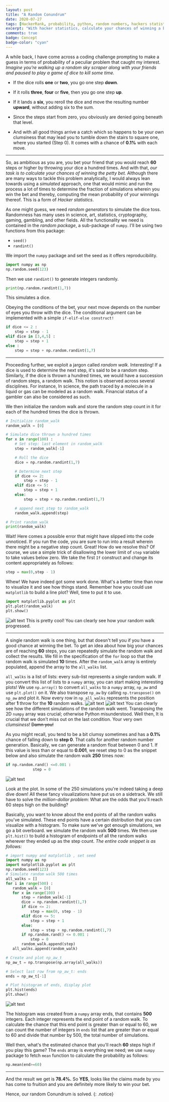 ```yaml
---
layout: post
title: "A Random Conundrum"
date: 2020-07-27
tags: [HackerRank, probability, python, random numbers, hackers statistics]
excerpt: "With hacker statistics, calculate your chances of winning a bet using random number generators, loops and matplotlib."
comments: true
badge: Concept
badge-color: "cyan"
---
```

A while back, I have come across a coding challenge prompting to make a guess in terms of probability of a peculiar problem that caught my interest. *Imagine you're walking up a random sky scraper along with your friends and paused to play a game of dice to kill some time.*

- If the dice rolls **one** or **two**, you go one step **down**.

- If it rolls **three**, **four** or **five**, then you go one step **up**.

- If it lands a **six**, you reroll the dice and move the resulting number **upward**, without adding six to the sum.

- Since the steps start from zero, you obviously are denied going beneath that level.

- And with all good things arrive a catch which so happens to be your own clumsiness that may lead you to tumble down the stairs to square one, where you started (Step 0). It comes with a chance of **0.1%** with each move.

---

So, as ambitious as you are, you bet your friend that you would reach **60** steps or higher by throwing your dice a hundred times.
And with that, *our task is to calculate your chances of winning the petty bet.*
Although there are many ways to tackle this problem analytically, I would always lean towards using a *simulated* approach, one that would mimic and run the process a lot of times to determine the fraction of simulations wherein you win the bet and thereby, computing the mean probability of your winnings thereof. This is a form of *Hacker statistics*.

As one might guess, we need *random generators* to simulate the dice toss. Randomness has many uses in science, art, statistics, cryptography, gaming, gambling, and other fields.
All the functionality we need is contained in the *random package*, a sub-package of `numpy`. I'll be using two functions from this package:

- `seed()`
- `randint()`

We import the `numpy` package and set the seed as it offers reproducibility.
```python
import numpy as np
np.random.seed(123)
```
Then we use `randint()` to generate integers randomly.
```python
print(np.random.randint(1,7))
```
This simulates a dice.

Obeying the conditions of the bet, your next move depends on the number of eyes you throw with the dice. The conditional argument can be implemented with a simple `if-elif-else construct!`
```python
if dice <= 2 :
    step = step - 1
elif dice in [3,4,5] :
    step = step + 1
else :
    step = step + np.random.randint(1,7)
```

---

Proceeding further, we exploit a jargon called *random walk*. Interesting!
If a dice is used to determine the next step, it's said to be a random step. Similarly, if the dice is thrown a hundred times, we would have a succession of random steps, a random walk. This notion is observed across several disciplines. For instance, In science, the path traced by a molecule in a liquid or gas can be modeled as a random walk. Financial status of a gambler can also be considered as such.

We then initialize the random walk and store the random step count in it for each of the hundred times the dice is thrown.
```python
# Initialize random_walk
random_walk = [0]

# Simulate dice thrown a hundred times
for x in range(100) :
    # Set step: last element in random_walk
    step = random_walk[-1]

    # Roll the dice
    dice = np.random.randint(1,7)

    # Determine next step
    if dice <= 2:
        step = step - 1
    elif dice <= 5:
        step = step + 1
    else:
        step = step + np.random.randint(1,7)

    # append next_step to random_walk
    random_walk.append(step)

# Print random_walk
print(random_walk)
```
Wait! Here comes a possible error that might have slipped into the code unnoticed. If you run the code, you are sure to run into a result wherein there might be a negative step count.
Great! How do we resolve this?
Of course, we use a simple trick of disallowing the lower limit of `step` variable to take values below zero.
We take the first `If` construct and change its content appropriately as follows:
```python
step = max(0,step - 1)
```
Whew! We have indeed got some work done. What's a better time than now to visualize it and see how things stand.
Remember how you could use `matplotlib` to build a line plot? Well, time to put it to use.
```python
import matplotlib.pyplot as plt
plt.plot(random_walk)
plt.show()
```
![alt text](https://i.imgur.com/cr9uJG0.png "Figure 1")
This is pretty cool! You can clearly see how your random walk progressed.

---

A single random walk is one thing, but that doesn't tell you if you have a good chance at winning the bet. To get an idea about how big your chances are of reaching **60** steps, you can repeatedly simulate the random walk and collect the results.
We fill in the specification of the `for` loop so that the random walk is simulated **10** times. After the `random_walk` array is entirely populated, append the array to the `all_walks` list.

`all_walks` is a list of lists: every sub-list represents a single random walk. If you convert this list of lists to a `numpy` array, you can start making interesting plots!
We use `np.array()` to convert `all_walks` to a `numpy` array, `np_aw` and use `plt.plot()` on it.
We also transpose `np_aw` by calling `np.transpose()` on `np_aw` and plot it. Now every row in `np_all_walks` represents the position after **1** throw for the **10** random walks.
![alt text](https://i.imgur.com/7vWdp3c.png "Figure 2")
![alt text](https://i.imgur.com/uiVYoEI.png "Figure 3")
You can clearly see how the different simulations of the random walk went. Transposing the 2D `numpy` array was crucial; otherwise Python misunderstood.
Well then, It is crucial that we don't miss out on the last condition. Your very own *clumsiness*! ~~Damn you!~~

As you might recall, you tend to be a bit clumsy sometimes and has a **0.1%** chance of falling down to **step 0**. That calls for another random number generation. Basically, we can generate a random float between 0 and 1. If this value is less than or equal to **0.001**, we reset step to 0 as the snippet below and also simulate the random walk **250** times now:
```python
if np.random.rand() <=0.001 :
            step = 0
```
![alt text](https://i.imgur.com/yn7JUTw.png "Figure 4")

 Look at the plot. In some of the 250 simulations you're indeed taking a deep dive down!
 All these fancy visualizations have put us on a sidetrack. We still have to solve the *million-dollar problem*: What are the odds that you'll reach 60 steps high on the building?

 Basically, you want to know about the end points of all the random walks you've simulated. These end points have a certain distribution that you can visualize with a histogram. To make sure we've got enough simulations, we go a bit overboard. we simulate the random walk **500** times. We then use `plt.hist()` to build a histogram of endpoints of all the random walks wherever they ended up as the step count.
 *The entire code snippet is as follows:*
 ```python
 # import numpy and matplotlib , set seed
import numpy as np
import matplotlib.pyplot as plt
np.random.seed(123)
# Simulate random walk 500 times
all_walks = []
for i in range(500) :
    random_walk = [0]
    for x in range(100) :
        step = random_walk[-1]
        dice = np.random.randint(1,7)
        if dice <= 2:
            step = max(0, step - 1)
        elif dice <= 5:
            step = step + 1
        else:
            step = step + np.random.randint(1,7)
        if np.random.rand() <= 0.001 :
            step = 0
        random_walk.append(step)
    all_walks.append(random_walk)

# Create and plot np_aw_t
np_aw_t = np.transpose(np.array(all_walks))

# Select last row from np_aw_t: ends
ends = np_aw_t[-1]

# Plot histogram of ends, display plot
plt.hist(ends)
plt.show()
```
![alt text](https://i.imgur.com/myPwLsQ.png "Figure 5")

The histogram was created from a `numpy` array ends, that contains **500** integers. Each integer represents the end point of a random walk. To calculate the chance that this end point is greater than or equal to 60, we can count the number of integers in `ends` list that are greater than or equal to 60 and divide that number by 500, the total number of simulations.

Well then, what's the estimated chance that you'll reach **60** steps high if you play this game? The `ends` array is everything we need;
we use `numpy` package to fetch `mean` function to calculate the probability as follows:
```python
np.mean(end>=60)
```

---

And the result we get is **78.4%.**
So **YES**, looks like the claims made by you has come to fruition and you are definitely more likely to win your bet.

Hence, our random Conundrum is solved.
{: .notice}
